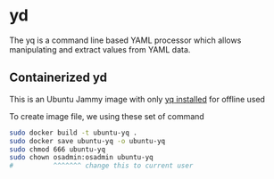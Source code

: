# yd

The yq is a command line based YAML processor which allows manipulating and extract values from YAML data.

## Containerized yd

This is an Ubuntu Jammy image with only [yq installed](https://lindevs.com/install-yq-on-ubuntu/) for offline used

To create image file, we using these set of command

```sh
sudo docker build -t ubuntu-yq .
sudo docker save ubuntu-yq -o ubuntu-yq
sudo chmod 666 ubuntu-yq
sudo chown osadmin:osadmin ubuntu-yq
#          ^^^^^^^ change this to current user
```

